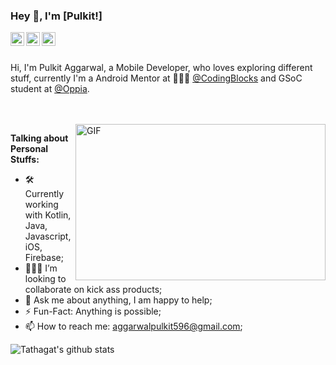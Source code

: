 ### Hey 👋, I'm [Pulkit!]

<a href="https://twitter.com/pulkit596">
  <img align="left" alt="Pulkit Aggarwal | Twitter" width="22px" src="https://cdn.jsdelivr.net/npm/simple-icons@v3/icons/twitter.svg" />
</a>
<a href="https://www.linkedin.com/in/aggarwalpulkit596/">
  <img align="left" alt="Pulkit's LinkdeIN" width="22px" src="https://cdn.jsdelivr.net/npm/simple-icons@v3/icons/linkedin.svg" />
</a>
<a href="https://medium.com/@pulkitaggarwal_1799">
  <img align="left" alt="Tathagat's LinkdeIN" width="22px" src="https://cdn.jsdelivr.net/npm/simple-icons@v3/icons/medium.svg" />
</a>

<br />
<br />

Hi, I'm Pulkit Aggarwal, a Mobile Developer, who loves exploring different stuff, currently I'm a Android Mentor at 🙍🏽‍♂️ [@CodingBlocks](https://github.com/coding-blocks/) and GSoC student at [@Oppia](https://github.com/oppia/). 

<br/>
<br/>

  <img align="right" height="250" width="400" alt="GIF" src="https://miro.medium.com/max/1360/1*IRGHmiGsa16stedQvIaZfw.gif" />

**Talking about Personal Stuffs:**

- 🛠 Currently working with Kotlin, Java, Javascript, iOS, Firebase; 
- 👨🏻‍💻 I’m looking to collaborate on kick ass products;
- 💬 Ask me about anything, I am happy to help;
- ⚡️ Fun-Fact: Anything is possible;
- 📫 How to reach me: aggarwalpulkit596@gmail.com;

![Tathagat's github stats](https://github-readme-stats.vercel.app/api?username=aggarwalpulkit596&show_icons=true&hide_border=true)
